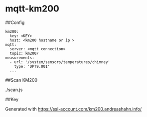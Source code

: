 # mqtt-km200

##Config

```
km200:
  key: <KEY>
  host: <km200 hostname or ip >
mqtt:
  server: <mqtt connection>
  topic: km200/
measurements:
  - url: '/system/sensors/temperatures/chimney'
    type: 'DPT9.001'
  ...
```

##Scan KM200 

./scan.js

##Key

Generated with https://ssl-account.com/km200.andreashahn.info/

